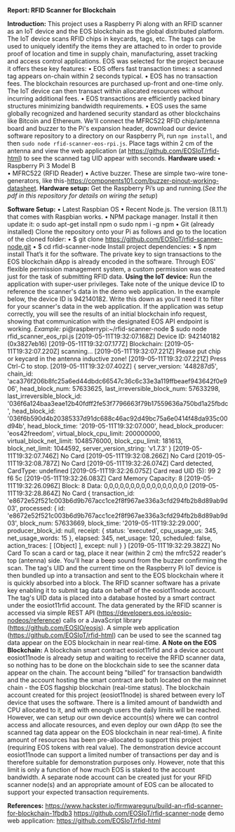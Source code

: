 **Report: RFID Scanner for Blockchain**

**Introduction:**
This project uses a Raspberry Pi along with an RFID scanner as an IoT device and the EOS blockchain as the global distributed platform. The IoT device scans RFID chips in keycards, tags, etc. The tags can be used to uniquely identify the items they are attached to in order to provide proof of location and time in supply chain, manufacturing, asset tracking and access control applications.
EOS was selected for the project because it offers these key features:
•	EOS offers fast transaction times: a scanned tag appears on-chain within 2 seconds typical.
•	EOS has no transaction fees. The blockchain resources are purchased up-front and one-time only. The IoT device can then transact within allocated resources without incurring additional fees.
•	EOS transactions are efficiently packed binary structures minimizing bandwidth requirements.
•	EOS uses the same globally recognized and hardened security standard as other blockchains like Bitcoin and Ethereum.
We'll connect the MFRC522 RFID chip/antenna board and buzzer to the Pi's expansion header, download our device software repository to a directory on our Raspberry Pi, run `npm install`, and then `sudo node rfid-scanner-eos-rpi.js`. Place tags within 2 cm of the antenna and view the web application (at https://github.com/EOSIoT/rfid-html) to see the scanned tag UID appear with seconds.
**Hardware used:**
  •	Raspberry Pi 3 Model B	
  •	MFRC522 (RFID Reader)
  •	Active buzzer. These are simple two-wire tone-generators, like this-https://components101.com/buzzer-pinout-working-datasheet.
**Hardware setup:**
Get the Raspberry Pi’s up and running.(*See the pdf in this repository for details on wiring the setup*)
 
**Software Setup:**
•	Latest Raspbian OS
•	Recent Node.js. The version (8.11.1) that comes with Raspbian works.
•	NPM package manager. Install it then update it:
o	sudo apt-get install npm
o	sudo npm i -g npm
•	Git (already installed)
Clone the repository onto your Pi as follows and go to the location of the cloned folder:
•	$ git clone https://github.com/EOSIoT/rfid-scanner-node.git
•	$ cd rfid-scanner-node
Install project dependencies:
•	$ npm install
That’s it for the software. The private key to sign transactions to the EOS blockchain dApp is already encoded in the software. Through EOS' flexible permission management system, a custom permission was created just for the task of submitting RFID data.
**Using the IoT device:**
Run the application with super-user privileges. Take note of the unique device ID to reference the scanner's data in the demo web application. In the example below, the device ID is 942140182. Write this down as you'll need it to filter for your scanner's data in the web application.
If the application was setup correctly, you will see the results of an initial blockchain info request, showing that communication with the designated EOS API endpoint is working.
*Example:*
pi@raspberrypi:~/rfid-scanner-node $ sudo node  rfid_scanner_eos_rpi.js
[2019-05-11T19:32:07.168Z] Device ID: 942140182 (0x3827eb16)
[2019-05-11T19:32:07.177Z] Blockchain:
[2019-05-11T19:32:07.220Z] scanning...
[2019-05-11T19:32:07.221Z] Please put chip or keycard in the antenna inductive zone!
[2019-05-11T19:32:07.221Z] Press Ctrl-C to stop.
[2019-05-11T19:32:07.402Z] { server_version: '448287d5',
 chain_id: 'aca376f206b8fc25a6ed44dbdc66547c36c6c33e3a119ffbeaef943642f0e906',
 head_block_num: 57633625,
 last_irreversible_block_num: 57633298,
 last_irreversible_block_id: '036f6a124baa3eae12b40fdff2fe53f7796663f79b17559636a750bd1a25fbdc',
 head_block_id: '036f6b590d4b20385337d91dc688c46ac92d49bc75a6e0414f48da935c00d94b',
 head_block_time: '2019-05-11T19:32:07.000',
 head_block_producer: 'eos42freedom',
 virtual_block_cpu_limit: 200000000,
 virtual_block_net_limit: 1048576000,
 block_cpu_limit: 181613,
 block_net_limit: 1044592,
 server_version_string: 'v1.7.3' }
[2019-05-11T19:32:07.746Z] No Card
[2019-05-11T19:32:08.266Z] No Card
[2019-05-11T19:32:08.787Z] No Card
[2019-05-11T19:32:26.074Z] Card detected, CardType: undefined
[2019-05-11T19:32:26.075Z] Card read UID (5): 99 2 f6 5c
[2019-05-11T19:32:26.083Z] Card Memory Capacity: 8
[2019-05-11T19:32:26.096Z] Block: 8 Data: 0,0,0,0,0,0,0,0,0,0,0,0,0,0,0,0
[2019-05-11T19:32:28.864Z] No Card
{ transaction_id: 'e8672e52f521c003b6d9b767acc1ce2f8f967ae336a3cfd294fb2b8d89ab9d03',
 processed:
  { id: 'e8672e52f521c003b6d9b767acc1ce2f8f967ae336a3cfd294fb2b8d89ab9d03',
    block_num: 57633669,
    block_time: '2019-05-11T19:32:29.000',
    producer_block_id: null,
    receipt: { status: 'executed', cpu_usage_us: 345, net_usage_words: 15 },
    elapsed: 345,
    net_usage: 120,
    scheduled: false,
    action_traces: [ [Object] ],
    except: null } }
[2019-05-11T19:32:29.382Z] No Card
To scan a card or tag, place it near (within 2 cm) the mfrc522 reader's top (antenna) side. You'll hear a beep sound from the buzzer confirming the scan. The tag's UID and the current time on the Raspberry Pi IoT device is then bundled up into a transaction and sent to the EOS blockchain where it is quickly absorbed into a block.
The RFID scanner software has a private key enabling it to submit tag data on behalf of the eosiot11node account. The tag's UID data is placed into a database hosted by a smart contract under the eosiot11rfid account.
The data generated by the RFID scanner is accessed via simple REST API (https://developers.eos.io/eosio-nodeos/reference) calls or a JavaScript library (https://github.com/EOSIO/eosjs). A simple web application (https://github.com/EOSIoT/rfid-html) can be used to see the scanned tag data appear on the EOS blockchain in near real-time.
**A Note on the EOS Blockchain:**
A blockchain smart contract eosiot11rfid and a device account eosiot11node is already setup and waiting to receive the RFID scanner data, so nothing has to be done on the blockchain side to see the scanner data appear on the chain. The account being "billed" for transaction bandwidth and the account hosting the smart contract are both located on the mainnet chain - the EOS flagship blockchain (real-time status).
The blockchain account created for this project (eosiot11node) is shared between every IoT device that uses the software. There is a limited amount of bandwidth and CPU allocated to it, and with enough users the daily limits will be reached. However, we can setup our own device account(s) where we can control access and allocate resources, and even deploy our own dApp (to see the scanned tag data appear on the EOS blockchain in near real-time).
A finite amount of resources has been pre-allocated to support this project (requiring EOS tokens with real value). The demonstration device account eosiot11node can support a limited number of transactions per day and is therefore suitable for demonstration purposes only. However, note that this limit is only a function of how much EOS is staked to the account bandwidth.
A separate node account can be created just for your RFID scanner node(s) and an appropriate amount of EOS can be allocated to support your expected transaction requirements.

**References:**
https://www.hackster.io/firmwareguru/build-an-rfid-scanner-for-blockchain-1fbdb3
https://github.com/EOSIoT/rfid-scanner-node
demo web application: https://github.com/EOSIoT/rfid-html
